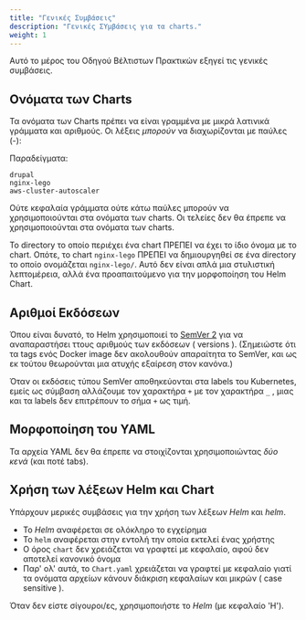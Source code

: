 ```yaml
---
title: "Γενικές Συμβάσεις"
description: "Γενικές ΣΥμβάσεις για τα charts."
weight: 1
---
```


Αυτό το μέρος του Οδηγού Βέλτιστων Πρακτικών εξηγεί τις γενικές συμβάσεις.

## Ονόματα των Charts

Τα ονόματα των Charts πρέπει να είναι γραμμένα με μικρά λατινικά γράμματα και αριθμούς. Οι λέξεις _μπορούν_ να διαχωρίζονται με παύλες (-):

Παραδείγματα:

```
drupal
nginx-lego
aws-cluster-autoscaler
```

Ούτε κεφαλαία γράμματα ούτε κάτω παύλες μπορούν να χρησιμοποιούνται στα ονόματα των charts. Οι τελείες δεν θα έπρεπε να χρησιμοποιούνται στα ονόματα των charts.

Το directory το οποίο περιέχει ένα chart ΠΡΕΠΕΙ να έχει το ίδιο όνομα με το chart. Οπότε, το chart `nginx-lego` ΠΡΕΠΕΙ να δημιουργηθεί σε ένα directory το οποίο ονομάζεται `nginx-lego/`. Αυτό δεν είναι απλά μια στυλιστική λεπτομέρεια, αλλά ένα προαπαιτούμενο για την μορφοποίηση του Helm Chart.

## Αριθμοί Εκδόσεων

Όπου είναι δυνατό, το Helm χρησιμοποιεί το  [SemVer 2](https://semver.org) για να αναπαραστήσει ττους αριθμούς των εκδόσεων ( versions ). (Σημειώστε ότι τα tags ενός Docker image δεν ακολουθούν απαραίτητα το SemVer, και ως εκ τούτου θεωρούνται μια ατυχής εξαίρεση στον κανόνα.)

Όταν οι εκδόσεις τύπου SemVer αποθηκεύονται στα labels του  Kubernetes, εμείς ως σύμβαση αλλάζουμε τον χαρακτήρα `+` με τον χαρακτήρα `_` , μιας και τα labels δεν επιτρέπουν το σήμα `+` ως τιμή.

## Μορφοποίηση του YAML

Τα αρχεία YAML δεν θα έπρεπε να στοιχίζονται χρησιμοποιώντας _δύο κενά_ (και ποτέ tabs).

## Χρήση των λέξεων Helm και Chart

Υπάρχουν μερικές συμβάσεις για την χρήση των λέξεων _Helm_ και _helm_.

- Το _Helm_ αναφέρεται σε ολόκληρο το εγχείρημα
- Το `helm` αναφέρεται στην εντολή την οποία εκτελεί ένας χρήστης
- Ο όρος `chart` δεν χρειάζεται να γραφτεί με κεφαλαίο, αφού δεν αποτελεί κανονικό όνομα
- Παρ' ολ' αυτά, το `Chart.yaml` χρειάζεται να γραφτεί με κεφαλαίο γιατί τα ονόματα αρχείων κάνουν διάκριση κεφαλαίων και μικρών ( case sensitive ).

Όταν δεν είστε σίγουροι/ες, χρησιμοποιήστε το _Helm_ (με κεφαλαίο 'H').
